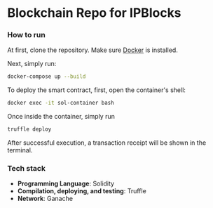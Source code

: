 # Blockchain Repo for IPBlocks

### How to run

At first, clone the repository.
Make sure [Docker](https://docs.docker.com/engine/install/) is installed.

Next, simply run:
```sh
docker-compose up --build
```

To deploy the smart contract, first, open the container's shell:
```sh
docker exec -it sol-container bash
```

Once inside the container, simply run
```sh
truffle deploy
```

After successful execution, a transaction receipt will be shown in the terminal.

### Tech stack
* **Programming Language**: Solidity
* **Compilation, deploying, and testing**: Truffle
* **Network**: Ganache
